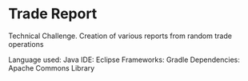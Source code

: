 # Trade Report
Technical Challenge. Creation of various reports from random trade operations

Language used: Java
IDE: Eclipse
Frameworks: Gradle
Dependencies: Apache Commons Library
